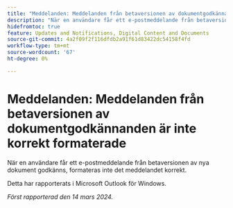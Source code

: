 ```yaml
---
title: "Meddelanden: Meddelanden från betaversionen av dokumentgodkännanden är inte korrekt formaterade"
description: "När en användare får ett e-postmeddelande från betaversionen av nya dokument godkänner, formateras inte det meddelandet korrekt. "
hidefromtoc: true
feature: Updates and Notifications, Digital Content and Documents
source-git-commit: 4a2f09f2f116dfdb2a91f61d83422dc54158f4fd
workflow-type: tm+mt
source-wordcount: '67'
ht-degree: 0%

---
```



# Meddelanden: Meddelanden från betaversionen av dokumentgodkännanden är inte korrekt formaterade

När en användare får ett e-postmeddelande från betaversionen av nya dokument godkänns, formateras inte det meddelandet korrekt.

Detta har rapporterats i Microsoft Outlook för Windows.

_Först rapporterad den 14 mars 2024._
